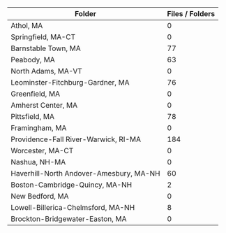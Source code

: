 | Folder                                  |   Files / Folders |
|-----------------------------------------|-------------------|
| Athol, MA                               |                 0 |
| Springfield, MA-CT                      |                 0 |
| Barnstable Town, MA                     |                77 |
| Peabody, MA                             |                63 |
| North Adams, MA-VT                      |                 0 |
| Leominster-Fitchburg-Gardner, MA        |                76 |
| Greenfield, MA                          |                 0 |
| Amherst Center, MA                      |                 0 |
| Pittsfield, MA                          |                78 |
| Framingham, MA                          |                 0 |
| Providence-Fall River-Warwick, RI-MA    |               184 |
| Worcester, MA-CT                        |                 0 |
| Nashua, NH-MA                           |                 0 |
| Haverhill-North Andover-Amesbury, MA-NH |                60 |
| Boston-Cambridge-Quincy, MA-NH          |                 2 |
| New Bedford, MA                         |                 0 |
| Lowell-Billerica-Chelmsford, MA-NH      |                 8 |
| Brockton-Bridgewater-Easton, MA         |                 0 |